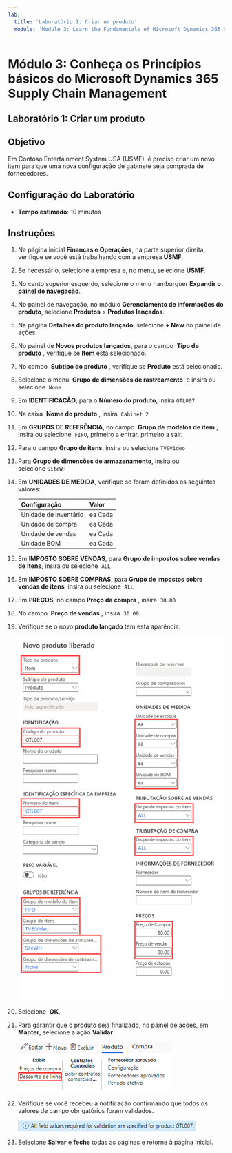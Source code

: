 ```yaml
---
lab:
  title: 'Laboratório 1: Criar um produto'
  module: 'Module 3: Learn the Fundamentals of Microsoft Dynamics 365 Supply Chain Management'
---
```


# Módulo 3: Conheça os Princípios básicos do Microsoft Dynamics 365 Supply Chain Management

## Laboratório 1: Criar um produto

## Objetivo

Em Contoso Entertainment System USA (USMF), é preciso criar um novo item para que uma nova configuração de gabinete seja comprada de fornecedores. 

## Configuração do Laboratório

   - **Tempo estimado**: 10 minutos

## Instruções

1.  Na página inicial **Finanças e Operações**, na parte superior direita, verifique se você está trabalhando com a empresa **USMF**. 

1.  Se necessário, selecione a empresa e, no menu, selecione **USMF**.

1.  No canto superior esquerdo, selecione o menu hambúrguer **Expandir o painel de navegação**. 

1.  No painel de navegação, no módulo **Gerenciamento de informações do produto**, selecione **Produtos** > **Produtos lançados**. 

1.  Na página **Detalhes do produto lançado**, selecione **+ New** no painel de ações. 

1.  No painel de **Novos produtos lançados**, para o campo  **Tipo de produto** , verifique se **Item** está selecionado. 

1.  No campo  **Subtipo do produto** , verifique se **Produto** está selecionado. 

1.  Selecione o menu  **Grupo de dimensões de rastreamento**  e insira ou selecione  `None` 

1.  Em **IDENTIFICAÇÃO**, para o **Número do produto**, insira `GTL007`

1.  Na caixa  **Nome do produto** , insira  `Cabinet 2`

1.  Em **GRUPOS DE REFERÊNCIA**, no campo  **Grupo de modelos de item** , insira ou selecione  `FIFO`, primeiro a entrar, primeiro a sair. 

1.  Para o campo **Grupo de itens**, insira ou selecione `TV&Video` 

1.  Para **Grupo de dimensões de armazenamento**, insira ou selecione `SiteWH` 

1.  Em **UNIDADES DE MEDIDA**, verifique se foram definidos os seguintes valores: 

    | **Configuração**    | **Valor** |
    | :------------- | :-------- |
    | Unidade de inventário | ea Cada   |
    | Unidade de compra  | ea Cada   |
    | Unidade de vendas     | ea Cada   |
    | Unidade BOM       | ea Cada   |

1.  Em **IMPOSTO SOBRE VENDAS**, para **Grupo de impostos sobre vendas de itens**, insira ou selecione  `ALL` 

1.  Em **IMPOSTO SOBRE COMPRAS**, para **Grupo de impostos sobre vendas de itens**, insira ou selecione  `ALL` 

1.  Em **PREÇOS**, no campo **Preço da compra** , insira  `30.00`

1.  No campo  **Preço de vendas** , insira  `30.00`

1.  Verifique se o novo **produto lançado** tem esta aparência: 

    ![Imagem de tela mostrando o formulário do novo produto liberado preenchido](./media/lp1-m2-new-release-product.png)

1.  Selecione  **OK**. 

1.  Para garantir que o produto seja finalizado, no painel de ações, em **Manter**, selecione a ação **Validar**. 

    ![Imagem de tela mostrando a barra de faixa de opções com a opção Validar em destaque](./media/lp1-m2-validate-ribbon-bar.png)

1.  Verifique se você recebeu a notificação confirmando que todos os valores de campo obrigatórios foram validados. 

    ![Imagem de tela com a notificação da informação de que todos os campos exigidos foram validados](./media/lp1-m2-confirmation-of-validation.png)

1.  Selecione **Salvar** e **feche** todas as páginas e retorne à página inicial. 


